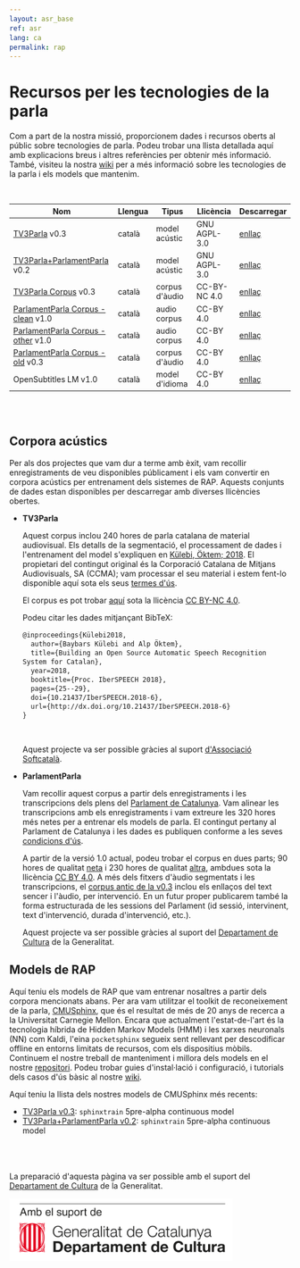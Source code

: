 ```yaml
---
layout: asr_base
ref: asr
lang: ca
permalink: rap
---
```

<style>
table {
    width:100%;
}
</style>

# Recursos per les tecnologies de la parla

Com a part de la nostra missió, proporcionem dades i recursos oberts al públic sobre tecnologies de parla. Podeu trobar una llista detallada aquí amb explicacions breus i altres referències per obtenir més informació. També, visiteu la nostra [wiki][wiki] per a més informació sobre les tecnologies de la parla i els models que mantenim.
  
<br /> 

| Nom                                     | Llengua | Tipus          | Llicència     | Descarregar    |
|---------------------------------------- | ------- | -----------    | --------      | -----------    |
| [TV3Parla][2]                      v0.3 | català  | model acústic  | GNU AGPL-3.0  | [enllaç][M0.3] |
| [TV3Parla+ParlamentParla][2]       v0.2 | català  | model acústic  | GNU AGPL-3.0  | [enllaç][M0.4] |
| [TV3Parla Corpus][1]               v0.3 | català  | corpus d'àudio | CC-BY-NC 4.0  | [enllaç][Ctv3] |
| [ParlamentParla Corpus - clean][1] v1.0 | català  | audio corpus   |  CC-BY 4.0    | [enllaç][CpC]  |
| [ParlamentParla Corpus - other][1] v1.0 | català  | audio corpus   |  CC-BY 4.0    | [enllaç][CpO]  |
| [ParlamentParla Corpus - old][1]   v0.3 | català  | corpus d'àudio |  CC-BY 4.0    | [enllaç][Cp0.3]|
| OpenSubtitles LM                   v1.0 | català  | model d'idioma |  CC-BY 4.0    | [enllaç][LMos] |
 
<br/>
<br/>

## Corpora acústics

Per als dos projectes que vam dur a terme amb èxit, vam recollir enregistraments de veu disponibles públicament i els vam convertir en corpora acústics per entrenament dels sistemes de RAP. Aquests conjunts de dades estan disponibles per descarregar amb diverses llicències obertes.

* **TV3Parla**

  Aquest corpus inclou 240 hores de parla catalana de material audiovisual. Els detalls de la segmentació, el processament de dades i l'entrenament del model s'expliquen en [Külebi, Öktem; 2018](https://www.isca-speech.org/archive/IberSPEECH_2018/abstracts/IberS18_P1-2_Kulebi.html). El propietari del contingut original és la Corporació Catalana de Mitjans Audiovisuals, SA (CCMA); vam processar el seu material i estem fent-lo disponible aquí sota els seus [termes d'ús](http://www.ccma.cat/avis-legal/condicions-utilitzacio-del-portal/).

  El corpus es pot trobar [aquí][Ctv3] sota la llicència [CC BY-NC 4.0][ccbync].  

  Podeu citar les dades mitjançant BibTeX:
  ```
  @inproceedings{Külebi2018,
    author={Baybars Külebi and Alp Öktem},
    title={Building an Open Source Automatic Speech Recognition System for Catalan},
    year=2018,
    booktitle={Proc. IberSPEECH 2018},
    pages={25--29},
    doi={10.21437/IberSPEECH.2018-6},
    url={http://dx.doi.org/10.21437/IberSPEECH.2018-6}
  }
  ```
  <br/>

  Aquest projecte va ser possible gràcies al suport [d'Associació Softcatalà](https://www.softcatala.org/).


* **ParlamentParla**

  Vam recollir aquest corpus a partir dels enregistraments i les transcripcions dels plens del [Parlament de Catalunya](https://www.parlament.cat/). Vam alinear les transcripcions amb els enregistraments i vam extreure les 320 hores més netes per a entrenar els models de parla. El contingut pertany al Parlament de Catalunya i les dades es publiquen conforme a les seves [condicions d'ús](https://www.parlament.cat/pcat/serveis-parlament/avis-legal/).

  A partir de la versió 1.0 actual, podeu trobar el corpus en dues parts; 90 hores de qualitat [neta][CpC] i 230 hores de qualitat [altra][CpO], ambdues sota la llicència [CC BY 4.0][ccbync]. A més dels fitxers d'àudio segmentats i les transcripcions, el [corpus antic de la v0.3][Cp0.3] inclou els enllaços del text sencer i l'àudio, per intervenció. En un futur proper publicarem també la forma estructurada de les sessions del Parlament (id sessió, intervinent, text d'intervenció, durada d'intervenció, etc.).
  <br/>

  Aquest projecte va ser possible gràcies al suport del [Departament de Cultura](http://cultura.gencat.cat/) de la Generalitat.

## Models de RAP

Aquí teniu els models de RAP que vam entrenar nosaltres a partir dels corpora mencionats abans. Per ara vam utilitzar el toolkit de reconeixement de la parla, [CMUSphinx](https://cmusphinx.github.io/), que és el resultat de més de 20 anys de recerca a la Universitat Carnegie Mellon. Encara que actualment l'estat-de-l'art és la tecnologia híbrida de Hidden Markov Models (HMM) i les xarxes neuronals (NN) com Kaldi, l'eina `pocketsphinx` segueix sent rellevant per descodificar offline en entorns limitats de recursos, com els dispositius mòbils. Continuem el nostre treball de manteniment i millora dels models en el nostre [repositori](https://github.com/collectivat/cmusphinx-models). Podeu trobar guies d'instal·lació i configuració, i tutorials dels casos d'ús bàsic al nostre [wiki][wiki].

Aquí teniu la llista dels nostres models de CMUSphinx més recents:

* [TV3Parla v0.3][M0.3]: `sphinxtrain` 5pre-alpha continuous model
* [TV3Parla+ParlamentParla v0.2][M0.4]: `sphinxtrain` 5pre-alpha continuous model
  <br/>  
  <br/> 
  <br/>

La preparació d'aquesta pàgina va ser possible amb el suport del [Departament de Cultura](http://cultura.gencat.cat/) de la Generalitat.

<img src="/img/logo_generalitat.png" width="400"/>

[wiki]: https://github.com/collectivat/cmusphinx-models/wiki
[ccby]: https://creativecommons.org/licenses/by/4.0/deed.ca
[ccbync]: https://creativecommons.org/licenses/by-nc/4.0/deed.ca
[gapgl]: https://www.gnu.org/licenses/agpl-3.0.html
[Ctv3]: http://laklak.eu/share/tv3_0.3.tar.gz
[CpC]: http://laklak.eu/share/parlament_v1.0_clean.tar.gz
[CpO]: http://laklak.eu/share/parlament_v1.0_other.tar.gz
[Cp0.3]: http://laklak.eu/share/parlament_0.2.tar.gz
[M0.3]: https://cloud.laklak.eu/s/MY0SYpTap8w0WuK
[M0.4]: https://cloud.laklak.eu/s/4o2b5MrHckMYCXo
[LMos]: https://cloud.laklak.eu/s/zY7J2jGD8Hgnzpj
[LMvq]: https://cloud.laklak.eu/s/dXCsjqSfjk6Eo7R
[2]: #models-de-rap
[1]: #corpora-acústics
